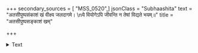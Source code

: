 +++
secondary_sources = [ "MSS_0520",]
jsonClass = "Subhaashita"
text = "अतसीपुष्पसंकाशं खं वीक्ष्य जलदागमे।  \nये वियोगेऽपि जीवन्ति न तेषां विद्यते भयम्॥"
title = "अतसीपुष्पसङ्काशं खम्"

+++

<details><summary>Text</summary>

अतसीपुष्पसंकाशं खं वीक्ष्य जलदागमे।  
ये वियोगेऽपि जीवन्ति न तेषां विद्यते भयम्॥
</details>
